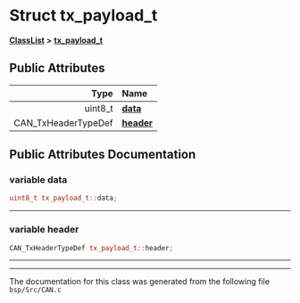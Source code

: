 

# Struct tx\_payload\_t



[**ClassList**](annotated.md) **>** [**tx\_payload\_t**](structtx__payload__t.md)


























## Public Attributes

| Type | Name |
| ---: | :--- |
|  uint8\_t | [**data**](#variable-data)  <br> |
|  CAN\_TxHeaderTypeDef | [**header**](#variable-header)  <br> |












































## Public Attributes Documentation




### variable data 

```C++
uint8_t tx_payload_t::data;
```




<hr>



### variable header 

```C++
CAN_TxHeaderTypeDef tx_payload_t::header;
```




<hr>

------------------------------
The documentation for this class was generated from the following file `bsp/Src/CAN.c`

